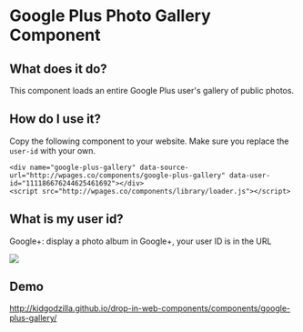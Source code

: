 # Google Plus Photo Gallery Component

## What does it do?

This component loads an entire Google Plus user's gallery of public photos.

## How do I use it?

Copy the following component to your website. Make sure you replace the `user-id` with your own.

    <div name="google-plus-gallery" data-source-url="http://wpages.co/components/google-plus-gallery" data-user-id="111186676244625461692"></div>
    <script src="http://wpages.co/components/library/loader.js"></script>

## What is my user id?

Google+: display a photo album in Google+, your user ID is in the URL

<img src="http://nanogallery.brisbois.fr/googleplus_userid.png">

## Demo

http://kidgodzilla.github.io/drop-in-web-components/components/google-plus-gallery/